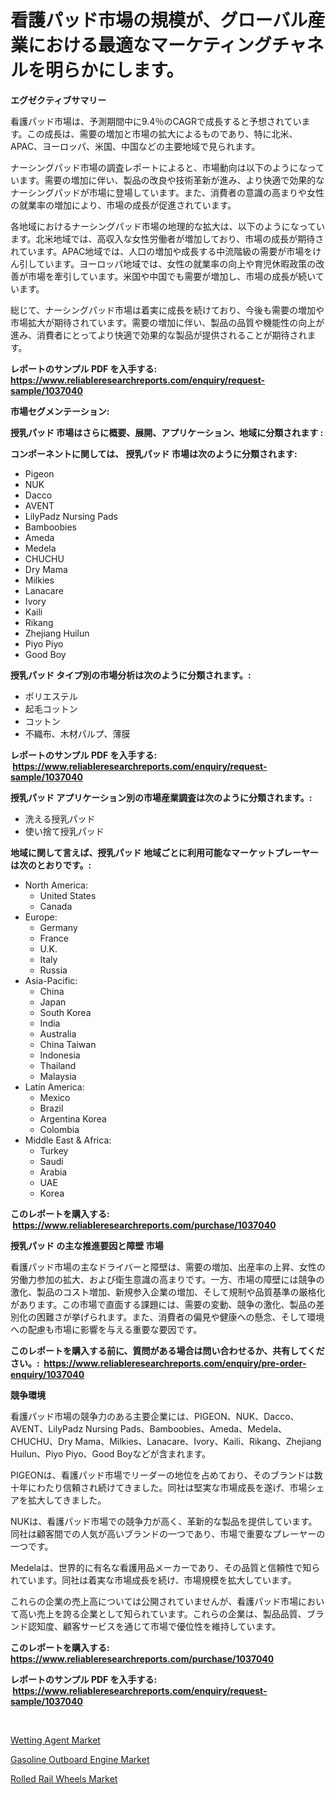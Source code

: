 <p><h1>看護パッド市場の規模が、グローバル産業における最適なマーケティングチャネルを明らかにします。</h1></p><p><strong>エグゼクティブサマリー</strong></p>
<p><p>看護パッド市場は、予測期間中に9.4％のCAGRで成長すると予想されています。この成長は、需要の増加と市場の拡大によるものであり、特に北米、APAC、ヨーロッパ、米国、中国などの主要地域で見られます。</p><p>ナーシングパッド市場の調査レポートによると、市場動向は以下のようになっています。需要の増加に伴い、製品の改良や技術革新が進み、より快適で効果的なナーシングパッドが市場に登場しています。また、消費者の意識の高まりや女性の就業率の増加により、市場の成長が促進されています。</p><p>各地域におけるナーシングパッド市場の地理的な拡大は、以下のようになっています。北米地域では、高収入な女性労働者が増加しており、市場の成長が期待されています。APAC地域では、人口の増加や成長する中流階級の需要が市場をけん引しています。ヨーロッパ地域では、女性の就業率の向上や育児休暇政策の改善が市場を牽引しています。米国や中国でも需要が増加し、市場の成長が続いています。</p><p>総じて、ナーシングパッド市場は着実に成長を続けており、今後も需要の増加や市場拡大が期待されています。需要の増加に伴い、製品の品質や機能性の向上が進み、消費者にとってより快適で効果的な製品が提供されることが期待されます。</p></p>
<p><strong>レポートのサンプル PDF を入手する: <a href="https://www.reliableresearchreports.com/enquiry/request-sample/1037040">https://www.reliableresearchreports.com/enquiry/request-sample/1037040</a></strong></p>
<p><strong>市場セグメンテーション:</strong></p>
<p><strong> 授乳パッド 市場はさらに概要、展開、アプリケーション、地域に分類されます :</strong></p>
<p><strong>コンポーネントに関しては、 授乳パッド 市場は次のように分類されます: &nbsp;</strong></p>
<p><ul><li>Pigeon</li><li>NUK</li><li>Dacco</li><li>AVENT</li><li>LilyPadz Nursing Pads</li><li>Bamboobies</li><li>Ameda</li><li>Medela</li><li>CHUCHU</li><li>Dry Mama</li><li>Milkies</li><li>Lanacare</li><li>Ivory</li><li>Kaili</li><li>Rikang</li><li>Zhejiang Huilun</li><li>Piyo Piyo</li><li>Good Boy</li></ul></p>
<p><strong> 授乳パッド タイプ別の市場分析は次のように分類されます。:</strong></p>
<p><ul><li>ポリエステル</li><li>起毛コットン</li><li>コットン</li><li>不織布、木材パルプ、薄膜</li></ul></p>
<p><strong>レポートのサンプル PDF を入手する: &nbsp;<a href="https://www.reliableresearchreports.com/enquiry/request-sample/1037040">https://www.reliableresearchreports.com/enquiry/request-sample/1037040</a></strong></p>
<p><strong> 授乳パッド アプリケーション別の市場産業調査は次のように分類されます。:</strong></p>
<p><ul><li>洗える授乳パッド</li><li>使い捨て授乳パッド</li></ul></p>
<p><strong>地域に関して言えば、授乳パッド 地域ごとに利用可能なマーケットプレーヤーは次のとおりです。:</strong></p>
<p><ul>
    <li>
        North America:
        <ul>
            <li>United States</li>
            <li>Canada</li>
        </ul>
    </li>
    <li>
        Europe:
        <ul>
            <li>Germany</li>
            <li>France</li>
            <li>U.K.</li>
            <li>Italy</li>
            <li>Russia</li>
        </ul>
    </li>
    <li>
        Asia-Pacific:
        <ul>
            <li>China</li>
            <li>Japan</li>
            <li>South Korea</li>
            <li>India</li>
            <li>Australia</li>
            <li>China Taiwan</li>
            <li>Indonesia</li>
            <li>Thailand</li>
            <li>Malaysia</li>
        </ul>
    </li>
    <li>
        Latin America:
        <ul>
            <li>Mexico</li>
            <li>Brazil</li>
            <li>Argentina Korea</li>
            <li>Colombia</li>
        </ul>
    </li>
    <li>
        Middle East & Africa:
        <ul>
            <li>Turkey</li>
            <li>Saudi</li>
            <li>Arabia</li>
            <li>UAE</li>
            <li>Korea</li>
        </ul>
    </li>
    </ul></p>
<p><strong>このレポートを購入する: &nbsp;<a href="https://www.reliableresearchreports.com/purchase/1037040">https://www.reliableresearchreports.com/purchase/1037040</a></strong></p>
<p><strong>授乳パッド の主な推進要因と障壁 市場</strong></p>
<p><p>看護パッド市場の主なドライバーと障壁は、需要の増加、出産率の上昇、女性の労働力参加の拡大、および衛生意識の高まりです。一方、市場の障壁には競争の激化、製品のコスト増加、新規参入企業の増加、そして規制や品質基準の厳格化があります。この市場で直面する課題には、需要の変動、競争の激化、製品の差別化の困難さが挙げられます。また、消費者の偏見や健康への懸念、そして環境への配慮も市場に影響を与える重要な要因です。</p></p>
<p><strong>このレポートを購入する前に、質問がある場合は問い合わせるか、共有してください。:&nbsp; <a href="https://www.reliableresearchreports.com/enquiry/pre-order-enquiry/1037040">https://www.reliableresearchreports.com/enquiry/pre-order-enquiry/1037040</a></strong></p>
<p><strong>競争環境</strong></p>
<p><p>看護パッド市場の競争力のある主要企業には、PIGEON、NUK、Dacco、AVENT、LilyPadz Nursing Pads、Bamboobies、Ameda、Medela、CHUCHU、Dry Mama、Milkies、Lanacare、Ivory、Kaili、Rikang、Zhejiang Huilun、Piyo Piyo、Good Boyなどが含まれます。</p><p>PIGEONは、看護パッド市場でリーダーの地位を占めており、そのブランドは数十年にわたり信頼され続けてきました。同社は堅実な市場成長を遂げ、市場シェアを拡大してきました。</p><p>NUKは、看護パッド市場での競争力が高く、革新的な製品を提供しています。同社は顧客間での人気が高いブランドの一つであり、市場で重要なプレーヤーの一つです。</p><p>Medelaは、世界的に有名な看護用品メーカーであり、その品質と信頼性で知られています。同社は着実な市場成長を続け、市場規模を拡大しています。</p><p>これらの企業の売上高については公開されていませんが、看護パッド市場において高い売上を誇る企業として知られています。これらの企業は、製品品質、ブランド認知度、顧客サービスを通じて市場で優位性を維持しています。</p></p>
<p><strong>このレポートを購入する: &nbsp; <a href="https://www.reliableresearchreports.com/purchase/1037040">https://www.reliableresearchreports.com/purchase/1037040</a></strong></p>
<p><strong>レポートのサンプル PDF を入手する: &nbsp;<a href="https://www.reliableresearchreports.com/enquiry/request-sample/1037040">https://www.reliableresearchreports.com/enquiry/request-sample/1037040</a></strong><strong></strong></p>
<p>&nbsp;</p>
<p><p><a href="https://github.com/Glendatilghmankmgz0rbhwpy/Market-Research-Report-List-1/blob/main/wetting-agent-market.md">Wetting Agent Market</a></p><p><a href="https://view.publitas.com/reportprime-1/gasoline-outboard-engine-market-size-growth-outlook-from-2023-to-2030-projecting-at-markets-trends-analysis-by-application-regional-outlook-and-revenue/">Gasoline Outboard Engine Market</a></p><p><a href="https://view.publitas.com/reportprime-1/rolled-rail-wheels-market-analysis-examines-its-scope-on-growth-opportunities-and-forecasted-trends-spanning-from-2023-to-2030/">Rolled Rail Wheels Market</a></p></p>